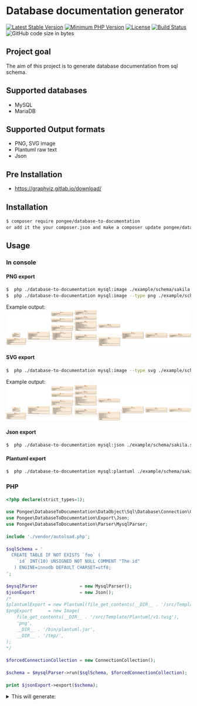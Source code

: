 # Database documentation generator

[![Latest Stable Version](https://img.shields.io/packagist/v/pongee/database-to-documentation.svg)](https://packagist.org/packages/pongee/database-to-documentation)
[![Minimum PHP Version](https://img.shields.io/packagist/php-v/pongee/database-to-documentation)](https://php.net/)
[![License](https://img.shields.io/github/license/pongee/database-to-documentation)](https://github.com/pongee/database-to-documentation/blob/master/LICENSE)
[![Build Status](https://travis-ci.org/pongee/database-to-documentation.svg?branch=master)](https://travis-ci.org/pongee/database-to-documentation)
![GitHub code size in bytes](https://img.shields.io/github/languages/code-size/pongee/database-to-documentation)

## Project goal
The aim of this project is to generate database documentation from sql schema.

## Supported databases
- MySQL
- MariaDB

## Supported Output formats
- PNG, SVG image
- Plantuml raw text
- Json

## Pre Installation
- https://graphviz.gitlab.io/download/

## Installation

```bash
$ composer require pongee/database-to-documentation
or add it the your composer.json and make a composer update pongee/database-to-documentation.
```
## Usage
### In console
#### PNG export
```bash
$  php ./database-to-documentation mysql:image ./example/schema/sakila.sql > ./example/img/sakila.png
$  php ./database-to-documentation mysql:image --type png ./example/schema/sakila.sql > ./example/img/sakila.png
```
Example output:
![Example output](example/img/sakila.png?raw=true "Output")

#### SVG export
```bash
$  php ./database-to-documentation mysql:image --type svg ./example/schema/sakila.sql > ./example/img/sakila.svg
```
Example output:
![Example output](example/img/sakila.svg?raw=true "Output")

#### Json export
```bash
$  php ./database-to-documentation mysql:json ./example/schema/sakila.sql
```
#### Plantuml export
```bash
$  php ./database-to-documentation mysql:plantuml ./example/schema/sakila.sql
```

### PHP
```php
<?php declare(strict_types=1);

use Pongee\DatabaseToDocumentation\DataObject\Sql\Database\Connection\ConnectionCollection;
use Pongee\DatabaseToDocumentation\Export\Json;
use Pongee\DatabaseToDocumentation\Parser\MysqlParser;

include './vendor/autoload.php';

$sqlSchema = '
  CREATE TABLE IF NOT EXISTS `foo` (
    `id` INT(10) UNSIGNED NOT NULL COMMENT "The id"
   ) ENGINE=innodb DEFAULT CHARSET=utf8;
';

$mysqlParser                = new MysqlParser();
$jsonExport                 = new Json(); 
/*
$plantumlExport = new Plantuml(file_get_contents(__DIR__ . '/src/Template/Plantuml/v1.twig'));
$pngExport      = new Image(
    file_get_contents(__DIR__ . '/src/Template/Plantuml/v1.twig'),
    'png',
    __DIR__ . '/bin/plantuml.jar',
    __DIR__ . '/tmp/',
);
*/

$forcedConnectionCollection = new ConnectionCollection();

$schema = $mysqlParser->run($sqlSchema, $forcedConnectionCollection);

print $jsonExport->export($schema);
```

<details>
  <summary>This will generate:</summary>
  <div>
    <pre>
{
    "tables": {
        "foo": {
            "columns": [
                {
                    "name": "id",
                    "type": "INT",
                    "typeParameters": [
                        "10"
                    ],
                    "otherParameters": "UNSIGNED NOT NULL",
                    "comment": "The id"
                }
            ],
            "indexs": {
                "simple": [],
                "spatial": [],
                "fulltext": [],
                "unique": []
            },
            "primaryKey": []
        }
    },
    "connections": []
}
    <pre>
   <div>
</details>
